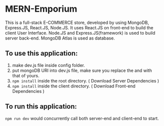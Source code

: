 # MERN-Emporium
This is a full-stack E-COMMERCE store, developed by using MongoDB, Express.JS, React.JS, Node.JS.
It uses React.JS on front-end to build the client User Interface.
Node.JS and Express.JS(framework) is used to build server back-end.
MongoDB Atlas is used as database.

## To use this application:

1. make dev.js file inside config folder.
2. put mongoDB URI into dev.js file, make sure you replace the <password> and <dbname> with that of yours.
3. ```npm install``` inside the root directory.  ( Download Server Dependencies ) 
4. ```npm install``` inside the client directory. ( Download Front-end Dependencies )

## To run this application:
```npm run dev``` would concurrently call both server-end and client-end to start.
